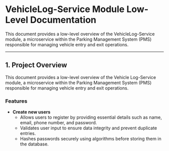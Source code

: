 # VehicleLog-Service Module Low-Level Documentation

This document provides a low-level overview of the VehicleLog-Service module, a microservice within the Parking Management System (PMS) responsible for managing vehicle entry and exit operations.

---
## 1. Project Overview

This document provides a low-level overview of the Vehicle Log-Service module, a microservice within the Parking Management System (PMS) responsible for managing vehicle entry and exit operations.

### Features

* **Create new users**
    * Allows users to register by providing essential details such as name, email, phone number, and password.
    * Validates user input to ensure data integrity and prevent duplicate entries.
    * Hashes passwords securely using algorithms before storing them in the database.

